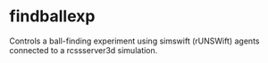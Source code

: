 # findballexp
Controls a ball-finding experiment using simswift (rUNSWift) agents connected to a rcssserver3d simulation.
